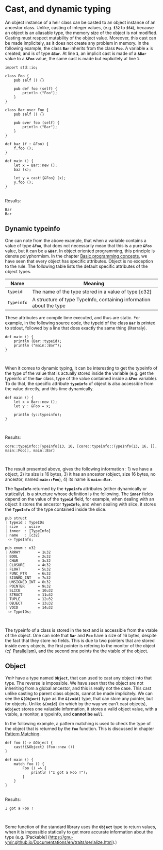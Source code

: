# Cast, and dynamic typing

An object instance of a heir class can be casted to an object instance
of an ancestor class. Unlike, casting of integer values,
(e.g. **`i32`** to **`i64`**), because an object is an aliasable type,
the memory size of the object is not modified. Casting must respect
mutability of the object value. Moreover, this cast can be made
implicitely, as it does not create any problem in memory. In the
following example, the class **`Bar`** inherits from the class
**`Foo`**. A variable **`x`** is created, and is of type
**`&Bar`**. At line **`1`**, an implicit cast is made of a **`&Bar`**
value to a **`&Foo`** value, the same cast is made but explicitely at
line **`1`**.

```ymir
import std::io;

class Foo {
	pub self () {}
	
	pub def foo (self) {
		println ("Foo");
	}
}

class Bar over Foo {
	pub self () {}
	
	pub over foo (self) {
		println ("Bar");
	}
}

def baz (f : &Foo) {
	f.foo ();
}

def main () {
	let x = Bar::new ();
	baz (x);
	
	let y = cast!{&Foo} (x);
	y.foo ();
}
```

<br>
Results:

```
Bar
Bar
```

## Dynamic typeinfo

One can note from the above example, that when a variable contains a
value of type **`&Foo`**, that does not necessarily mean that this is
a pure **`&Foo`** value, but it can be a **`&Bar`**. In object
oriented programming, this principle is denote polyphormism. In the
chapter [Basic programming
concepts](https://gnu-ymir.github.io/Documentations/en/primitives/),
we have seen that every object has specific attributes. Object is no
exception to the rule. The following table lists the default specific
attributes of the object types.

| Name | Meaning |
| --- | --- |
| `typeid` | The name of the type stored in a value of type [c32] |
| `typeinfo` | A structure of type TypeInfo, containing information about the type |

These attributes are compile time executed, and thus are static. For
example, in the following source code, the typeid of the class
**`Bar`** is printed to stdout, followed by a line that does exactly
the same thing (literraly).

```ymir
def main () {
	println (Bar::typeid);
	println ("main::Bar");
}
```

<br>

When it comes to dynamic typing, it can be interesting to get the
typeinfo of the type of the value that is actually stored inside the
variable (e.g. get the typeinfo of the **`Bar`** class, type of the
value contained inside a **`&Foo`** variable). To do that, the
specific attribute **`typeinfo`** of object is also accessible from
the value directly, and this time dynamically.

```ymir
def main () {
	let x = Bar::new ();
	let y : &Foo = x;
	
	println (y::typeinfo);
}
```

<br>

Results: 

```
core::typeinfo::TypeInfo(13, 16, [core::typeinfo::TypeInfo(13, 16, [], main::Foo)], main::Bar)
```

<br> 

The result presented above, gives the following information : 1)
we have a object, 2) its size is 16 bytes, 3) it has an ancestor
(object, size 16 bytes, no ancestor, named **`main::Foo`**), 4) its
name is **`main::Bar`**.

The **`TypeInfo`** returned by the **`typeinfo`** attributes (either
dynamically or statically), is a structure whose definition is the
following. The **`inner`** fields depend on the value of the
**`typeid`** field, for example, when dealing with an object it stores
the ancestor **`TypeInfo`**, and when dealing with slice, it stores
the **`TypeInfo`** of the type contained inside the slice.

```ymir
pub struct
| typeid : TypeIDs
| size   : usize
| inner  : [TypeInfo]
| name   : [c32] 
 -> TypeInfo;

pub enum : u32
| ARRAY        = 1u32
| BOOL         = 2u32
| CHAR         = 3u32
| CLOSURE      = 4u32
| FLOAT        = 5u32
| FUNC_PTR     = 6u32
| SIGNED_INT   = 7u32
| UNSIGNED_INT = 8u32
| POINTER      = 9u32
| SLICE        = 10u32
| STRUCT       = 11u32
| TUPLE        = 12u32
| OBJECT       = 13u32
| VOID         = 14u32
 -> TypeIDs;
```

<br>

The typeinfo of a class is stored in the text and is accessible from
the vtable of the object. One can note that **`Bar`** and **`Foo`**
have a size of 16 bytes, despite the fact that they store no
fields. This is due to two pointers that are stored inside every
objects, the first pointer is refering to the monitor of the object
(*cf.* [Parallelism]()), and the second one points the the vtable of
the object.


## Object 

*Ymir* have a type named **`Object`**, that can used to cast any
object into that type. The reverse is impossible. We have seen that
the object are not inheriting from a global ancestor, and this is
really not the case. This cast unlike casting to parent class objects,
cannot be made implicitely. We can see the **`&(Object)`** type as the
**`&(void)`** type, that can store any pointer, but for
objects. Unlike **`&(void)`** (in which by the way we can't cast
objects), **`&Object`** stores one valuable information, it stores a
valid object value, with a vtable, a monitor, a typeinfo, and **cannot
be `null`**. 

In the following example, a pattern matching is used to check the type
of the object that is returned by the **`foo`** function. This is
discussed in chapter [Pattern
Matching](https://gnu-ymir.github.io/Documentations/en/pattern/).

```ymir
def foo ()-> &Object {
	cast!{&Object} (Foo::new ())
}

def main () {
	match foo () {
		Foo () => {
			println ("I got a Foo !");
		}
	}
}
```

<br>
Results: 

```
I got a Foo !
```

<br>

Some function of the standard library uses the **`Object`** type to
return values, when it is impossible statically to get more accurate
information about the type (e.g. [Packable]
(https://gnu-ymir.github.io/Documentations/en/traits/serialize.html).)
